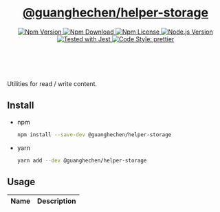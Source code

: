 <header>
  <h1 align="center">
    <a href="https://github.com/guanghechen/node-scaffolds/tree/@guanghechen/helper-storage@5.0.9/packages/helper-storage#readme">@guanghechen/helper-storage</a>
  </h1>
  <div align="center">
    <a href="https://www.npmjs.com/package/@guanghechen/helper-storage">
      <img
        alt="Npm Version"
        src="https://img.shields.io/npm/v/@guanghechen/helper-storage.svg"
      />
    </a>
    <a href="https://www.npmjs.com/package/@guanghechen/helper-storage">
      <img
        alt="Npm Download"
        src="https://img.shields.io/npm/dm/@guanghechen/helper-storage.svg"
      />
    </a>
    <a href="https://www.npmjs.com/package/@guanghechen/helper-storage">
      <img
        alt="Npm License"
        src="https://img.shields.io/npm/l/@guanghechen/helper-storage.svg"
      />
    </a>
    <a href="https://github.com/nodejs/node">
      <img
        alt="Node.js Version"
        src="https://img.shields.io/node/v/@guanghechen/helper-storage"
      />
    </a>
    <a href="https://github.com/facebook/jest">
      <img
        alt="Tested with Jest"
        src="https://img.shields.io/badge/tested_with-jest-9c465e.svg"
      />
    </a>
    <a href="https://github.com/prettier/prettier">
      <img
        alt="Code Style: prettier"
        src="https://img.shields.io/badge/code_style-prettier-ff69b4.svg?style=flat-square"
      />
    </a>
  </div>
</header>
<br/>


Utilities for read / write content.

## Install

* npm

  ```bash
  npm install --save-dev @guanghechen/helper-storage
  ```

* yarn

  ```bash
  yarn add --dev @guanghechen/helper-storage
  ```

## Usage

Name                    | Description
:----------------------:|:----------------------------------------------------------------



[homepage]: https://github.com/guanghechen/node-scaffolds/tree/@guanghechen/helper-storage@5.0.9/packages/helper-storage#readme
